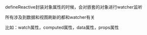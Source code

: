 defineReactive封装对象属性的时候，会对嵌套的对象进行watcher监听

所有涉及到数据和视图刷新的都和watcher有关

比如：watch属性，computed属性，data属性，props属性

